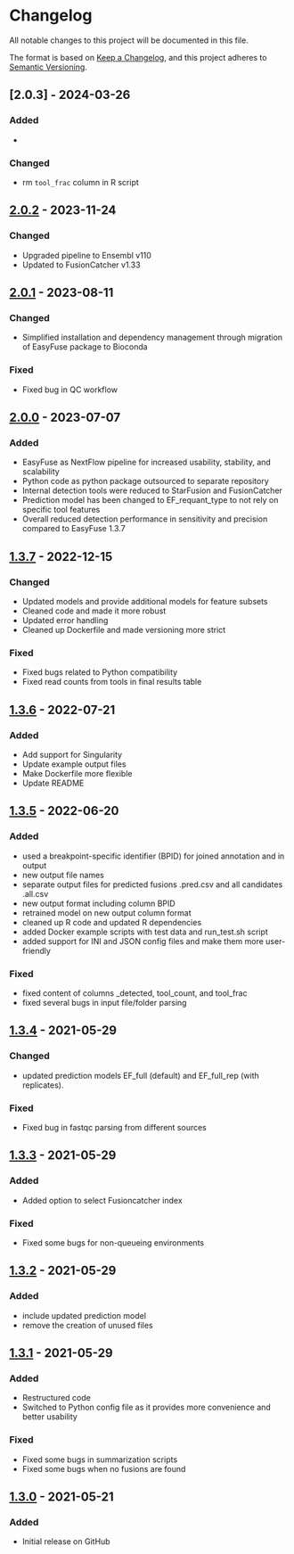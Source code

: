 # Changelog

All notable changes to this project will be documented in this file.

The format is based on [Keep a Changelog](https://keepachangelog.com/en/1.0.0/),
and this project adheres to [Semantic Versioning](https://semver.org/spec/v2.0.0.html).

## [2.0.3] - 2024-03-26


### Added

- 

### Changed

- rm `tool_frac` column in R script

## [2.0.2] - 2023-11-24

### Changed

- Upgraded pipeline to Ensembl v110
- Updated to FusionCatcher v1.33


## [2.0.1] - 2023-08-11

### Changed

- Simplified installation and dependency management through migration of EasyFuse package to Bioconda

### Fixed

- Fixed bug in QC workflow


## [2.0.0] - 2023-07-07

### Added

- EasyFuse as NextFlow pipeline for increased usability, stability, and scalability
- Python code as python package outsourced to separate repository
- Internal detection tools were reduced to StarFusion and FusionCatcher
- Prediction model has been changed to EF_requant_type to not rely on specific tool features
- Overall reduced detection performance in sensitivity and precision compared to EasyFuse 1.3.7


## [1.3.7] - 2022-12-15

### Changed

- Updated models and provide additional models for feature subsets
- Cleaned code and made it more robust
- Updated error handling
- Cleaned up Dockerfile and made versioning more strict

### Fixed

- Fixed bugs related to Python compatibility
- Fixed read counts from tools in final results table


## [1.3.6] - 2022-07-21

### Added

- Add support for Singularity
- Update example output files
- Make Dockerfile more flexible
- Update README


## [1.3.5] - 2022-06-20

### Added

- used a breakpoint-specific identifier (BPID) for joined annotation and in output
- new output file names
- separate output files for predicted fusions .pred.csv and all candidates .all.csv
- new output format including column BPID
- retrained model on new output column format
- cleaned up R code and updated R dependencies
- added Docker example scripts with test data and run_test.sh script
- added support for INI and JSON config files and make them more user-friendly

### Fixed

- fixed content of columns <tool>_detected, tool_count, and tool_frac
- fixed several bugs in input file/folder parsing


## [1.3.4] - 2021-05-29

### Changed

- updated prediction models EF_full (default) and EF_full_rep (with replicates).

### Fixed

- Fixed bug in fastqc parsing from different sources


## [1.3.3] - 2021-05-29

### Added

- Added option to select Fusioncatcher index

### Fixed

- Fixed some bugs for non-queueing environments


## [1.3.2] - 2021-05-29

### Added

- include updated prediction model
- remove the creation of unused files


## [1.3.1] - 2021-05-29

### Added

- Restructured code
- Switched to Python config file as it provides more convenience and better usability

### Fixed 

- Fixed some bugs in summarization scripts
- Fixed some bugs when no fusions are found


## [1.3.0] - 2021-05-21

### Added

- Initial release on GitHub


[2.1.0]: https://github.com/TRON-Bioinformatics/EasyFuse/v2.0.2...v2.1.0
[2.0.2]: https://github.com/TRON-Bioinformatics/EasyFuse/v2.0.1...v2.0.2
[2.0.1]: https://github.com/TRON-Bioinformatics/EasyFuse/v2.0.0...v2.0.1
[2.0.0]: https://github.com/TRON-Bioinformatics/EasyFuse/v1.3.7...v2.0.0
[1.3.7]: https://github.com/TRON-Bioinformatics/EasyFuse/v1.3.6...v1.3.7
[1.3.6]: https://github.com/TRON-Bioinformatics/EasyFuse/v1.3.5...v1.3.6
[1.3.5]: https://github.com/TRON-Bioinformatics/EasyFuse/v1.3.4...v1.3.5
[1.3.4]: https://github.com/TRON-Bioinformatics/EasyFuse/v1.3.3...v1.3.4
[1.3.3]: https://github.com/TRON-Bioinformatics/EasyFuse/v1.3.2...v1.3.3
[1.3.2]: https://github.com/TRON-Bioinformatics/EasyFuse/v1.3.1...v1.3.2
[1.3.1]: https://github.com/TRON-Bioinformatics/EasyFuse/v1.3.0...v1.3.1
[1.3.0]: https://github.com/TRON-Bioinformatics/EasyFuse/releases/tag/v1.3.0
